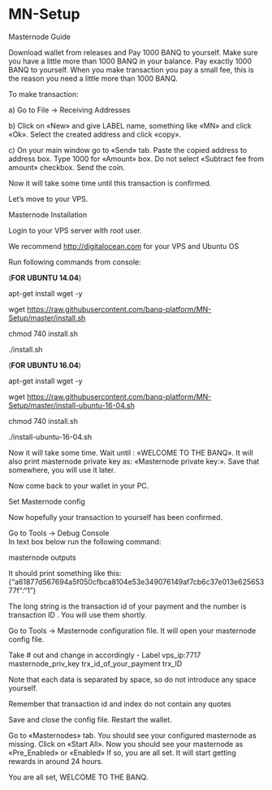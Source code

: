 # MN-Setup

Masternode Guide
						
Download wallet from releases and Pay 1000 BANQ to yourself.
Make sure you have a little more than 1000 BANQ in your balance. 
Pay exactly 1000 BANQ to yourself. When you make transaction you pay a small fee, this is the reason you need a little more than 1000 BANQ.

To make transaction:

a) Go to File -> Receiving Addresses
						
b) Click on «New» and give LABEL name, something like «MN» and click «Ok». Select the created address and click «copy».
						
c) On your main window go to «Send» tab. Paste the copied address to address box. Type 1000 for «Amount» box.
Do not select «Subtract fee from amount» checkbox. Send the coin.
						
Now it will take some time until this transaction is confirmed.
						
Let’s move to your VPS.						
						
Masternode Installation
						
Login to your VPS server with root user. 

We recommend http://digitalocean.com for your VPS and Ubuntu OS 

Run following commands from console:

(**FOR UBUNTU 14.04**)
						
apt-get install wget -y

wget https://raw.githubusercontent.com/banq-platform/MN-Setup/master/install.sh 

chmod 740 install.sh

./install.sh

(**FOR UBUNTU 16.04**)
						
apt-get install wget -y

wget https://raw.githubusercontent.com/banq-platform/MN-Setup/master/install-ubuntu-16-04.sh

chmod 740 install.sh

./install-ubuntu-16-04.sh


Now it will take some time. Wait until : «WELCOME TO THE BANQ». It will also print masternode private key as: «Masternode private key:». Save that somewhere, you will use it later.
						
Now come back to your wallet in your PC.
					
Set Masternode config		

Now hopefully your transaction to yourself has been confirmed. 		

Go to Tools → Debug Console						 								
In text box below run the following command:	

masternode outputs

It should print something like this: 
{“a61877d567694a5f050cfbca8104e53e349076149af7cb6c37e013e62565377f”:“1”}
						
The long string is the transaction id of your payment and the number is transaction ID . You will use them shortly.
						
Go to Tools → Masternode configuration file. It will open your masternode config file.
						
Take # out and change in accordingly - Label vps_ip:7717 masternode_priv_key trx_id_of_your_payment trx_ID
																	 								
Note that each data is separated by space, so do not introduce any space yourself.
		
Remember that transaction id and index do not contain any quotes
		
Save and close the config file. Restart the wallet.
			
Go to «Masternodes» tab. You should see your configured masternode as missing. Click on «Start All». Now you should see your masternode as «Pre_Enabled» or «Enabled»
If so, you are all set. It will start getting rewards in around 24 hours.
											 						
You are all set, WELCOME TO THE BANQ.
